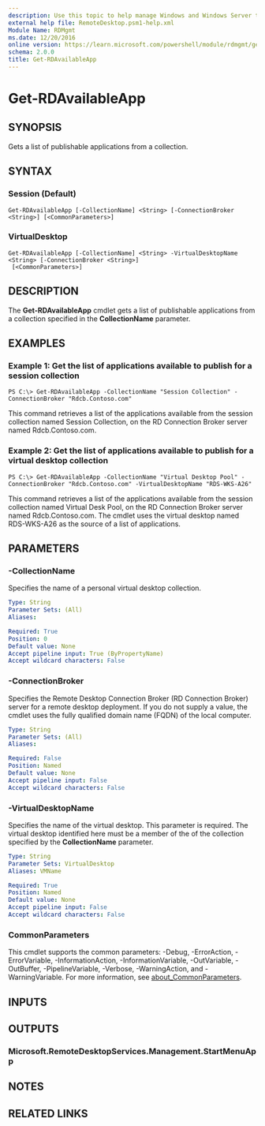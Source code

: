 ```yaml
---
description: Use this topic to help manage Windows and Windows Server technologies with Windows PowerShell.
external help file: RemoteDesktop.psm1-help.xml
Module Name: RDMgmt
ms.date: 12/20/2016
online version: https://learn.microsoft.com/powershell/module/rdmgmt/get-rdavailableapp?view=windowsserver2019-ps&wt.mc_id=ps-gethelp
schema: 2.0.0
title: Get-RDAvailableApp
---
```


# Get-RDAvailableApp

## SYNOPSIS
Gets a list of publishable applications from a collection.

## SYNTAX

### Session (Default)
```
Get-RDAvailableApp [-CollectionName] <String> [-ConnectionBroker <String>] [<CommonParameters>]
```

### VirtualDesktop
```
Get-RDAvailableApp [-CollectionName] <String> -VirtualDesktopName <String> [-ConnectionBroker <String>]
 [<CommonParameters>]
```

## DESCRIPTION
The **Get-RDAvailableApp** cmdlet gets a list of publishable applications from a collection specified in the **CollectionName** parameter.

## EXAMPLES

### Example 1: Get the list of applications available to publish for a session collection
```
PS C:\> Get-RDAvailableApp -CollectionName "Session Collection" -ConnectionBroker "Rdcb.Contoso.com"
```

This command retrieves a list of the applications available from the session collection named Session Collection, on the RD Connection Broker server named Rdcb.Contoso.com.

### Example 2: Get the list of applications available to publish for a virtual desktop collection
```
PS C:\> Get-RDAvailableApp -CollectionName "Virtual Desktop Pool" -ConnectionBroker "Rdcb.Contoso.com" -VirtualDesktopName "RDS-WKS-A26"
```

This command retrieves a list of the applications available from the session collection named Virtual Desk Pool, on the RD Connection Broker server named Rdcb.Contoso.com.
The cmdlet uses the virtual desktop named RDS-WKS-A26 as the source of a list of applications.

## PARAMETERS

### -CollectionName
Specifies the name of a personal virtual desktop collection.

```yaml
Type: String
Parameter Sets: (All)
Aliases:

Required: True
Position: 0
Default value: None
Accept pipeline input: True (ByPropertyName)
Accept wildcard characters: False
```

### -ConnectionBroker
Specifies the Remote Desktop Connection Broker (RD Connection Broker) server for a remote desktop deployment.
If you do not supply a value, the cmdlet uses the fully qualified domain name (FQDN) of the local computer.

```yaml
Type: String
Parameter Sets: (All)
Aliases:

Required: False
Position: Named
Default value: None
Accept pipeline input: False
Accept wildcard characters: False
```

### -VirtualDesktopName
Specifies the name of the virtual desktop.
This parameter is required.
The virtual desktop identified here must be a member of the of the collection specified by the **CollectionName** parameter.

```yaml
Type: String
Parameter Sets: VirtualDesktop
Aliases: VMName

Required: True
Position: Named
Default value: None
Accept pipeline input: False
Accept wildcard characters: False
```

### CommonParameters
This cmdlet supports the common parameters: -Debug, -ErrorAction, -ErrorVariable, -InformationAction, -InformationVariable, -OutVariable, -OutBuffer, -PipelineVariable, -Verbose, -WarningAction, and -WarningVariable. For more information, see [about_CommonParameters](https://go.microsoft.com/fwlink/?LinkID=113216).

## INPUTS

## OUTPUTS

### Microsoft.RemoteDesktopServices.Management.StartMenuApp

## NOTES

## RELATED LINKS

